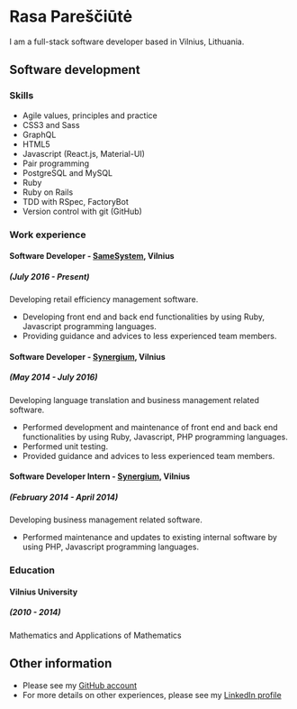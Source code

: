 # Rasa Pareščiūtė

I am a full-stack software developer based in Vilnius, Lithuania.

## Software development

### Skills

* Agile values, principles and practice
* CSS3 and Sass
* GraphQL
* HTML5
* Javascript (React.js, Material-UI)
* Pair programming
* PostgreSQL and MySQL
* Ruby
* Ruby on Rails
* TDD with RSpec, FactoryBot
* Version control with git (GitHub)

### Work experience

#### Software Developer - [SameSystem](https://www.samesystem.com/), Vilnius
##### (July 2016 - Present)

Developing retail efficiency management software.

* Developing front end and back end functionalities by using Ruby, Javascript programming languages.
* Providing guidance and advices to less experienced team members.

#### Software Developer - [Synergium](https://www.synergium.eu), Vilnius
##### (May 2014 - July 2016)

Developing language translation and business management related software.

* Performed development and maintenance of front end and back end functionalities by using Ruby, Javascript, PHP programming languages.
* Performed unit testing.
* Provided guidance and advices to less experienced team members.

#### Software Developer Intern - [Synergium](https://www.synergium.eu), Vilnius
##### (February 2014 - April 2014)

Developing business management related software.

* Performed maintenance and updates to existing internal software by using PHP, Javascript programming languages.

### Education

#### Vilnius University
##### (2010 - 2014)

Mathematics and Applications of Mathematics

## Other information

* Please see my [GitHub account](https://github.com/kraftingas)
* For more details on other experiences, please see my [LinkedIn profile](https://lt.linkedin.com/in/rasaparesciute)
